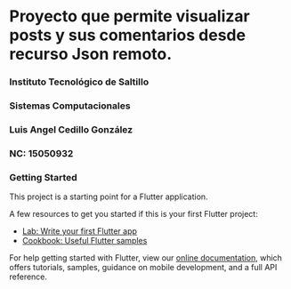 # Proyecto que permite visualizar posts y sus comentarios desde recurso Json remoto.

### Instituto Tecnológico de Saltillo
###            Sistemas Computacionales
            
### Luis Angel Cedillo González
### NC: 15050932

### Getting Started

This project is a starting point for a Flutter application.

A few resources to get you started if this is your first Flutter project:

- [Lab: Write your first Flutter app](https://flutter.dev/docs/get-started/codelab)
- [Cookbook: Useful Flutter samples](https://flutter.dev/docs/cookbook)

For help getting started with Flutter, view our
[online documentation](https://flutter.dev/docs), which offers tutorials,
samples, guidance on mobile development, and a full API reference.
